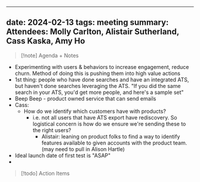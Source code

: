 
---
date: 2024-02-13
tags: meeting
summary: 
Attendees: Molly Carlton, Alistair Sutherland, Cass Kaska, Amy Ho
---

> [!note] Agenda + Notes
> 

- Experimenting with users & behaviors to increase engagement, reduce churn. Method of doing this is pushing them into high value actions
- 1st thing: people who have done searches and have an integrated ATS, but haven't done searches leveraging the ATS. "If you did the same search in your ATS, you'd get more people, and here's a sample set"
- Beep Beep - product owned service that can send emails
- Cass: 
	- How do we identify which customers have with products?
		- i.e. not all users that have ATS export have rediscovery. So logistical concern is how do we ensure we're sending these to the right users?
			- Alistair: leaning on product folks to find a way to identify features available to given accounts with the product team. (may need to pull in Alison Hartle)
- Ideal launch date of first test is "ASAP"
- 
> [!todo] Action Items

